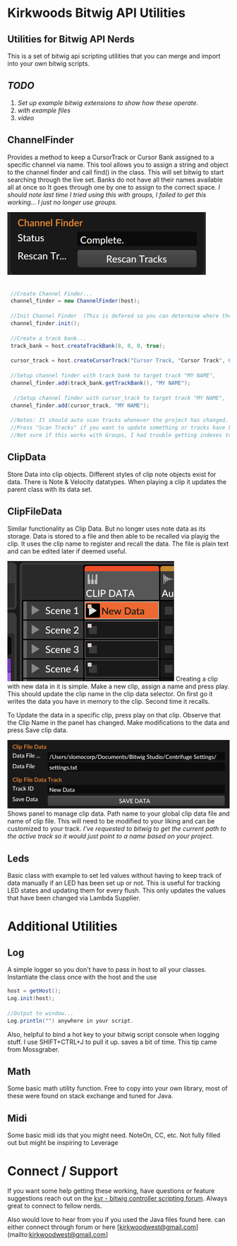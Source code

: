 # Kirkwoods Bitwig API Utilities
## Utilities for Bitwig API Nerds 

This is a set of bitwig api scripting utilities that you can merge and import into your own bitwig scripts. 

## *TODO* 
1. *Set up example bitwig extensions to show how these operate.*
1. *with example files*
1. *video*

## ChannelFinder
Provides a method to keep a CursorTrack or Cursor Bank assigned to a specific channel via name. This tool allows you to assign a string and object to the channel finder and call find() in the class. This will set bitwig to start searching through the live set. Banks do not have all their names available all at once so It goes through one by one to assign to the correct space. *I should note last time I tried using this with groups, I failed to get this working... I just no longer use groups.*

![Image Of Channel Finder Settings](https://github.com/kirkwoodwest/Bitwig-API-Utils/blob/master/documentation/channel_finder.png)

```Java

 //Create Channel Finder...
 channel_finder = new ChannelFinder(host);
 
 //Init Channel Finder  (This is defered so you can determine where the settings appear in your Controller Script.
 channel_finder.init();
 
 //Create a track bank...
 track_bank = host.createTrackBank(8, 0, 0, true);
 
 cursor_track = host.createCursorTrack("Cursor Track, "Cursor Track", 0, 0, false);
    
 //Setup channel finder with track bank to target track "MY NAME", 
 channel_finder.add(track_bank.getTrackBank(), "MY NAME");
 
  //Setup channel finder with cursor_track to target track "MY NAME", 
 channel_finder.add(cursor_track, "MY NAME");
 
 //Notes: It should auto scan tracks whenever the project has changed.
 //Press "Scan Tracks" if you want to update something or tracks have been moved in the set.
 //Not sure if this works with Groups, I had trouble getting indexes to line up.

```

## ClipData
Store Data into clip objects. Different styles of clip note objects exist for data. There is Note & Velocity datatypes. When playing a clip it updates the parent class with its data set.

## ClipFileData
Similar functionality as Clip Data. But no longer uses note data as its storage. Data is stored to a file and then able to be recalled via playig the clip. It uses the clip name to register and recall the data.  The file is plain text and can be edited later if deemed useful.


![Image of Clip](https://github.com/kirkwoodwest/Bitwig-API-Utils/blob/master/documentation/clip_data_clips.png)
Creating a clip with new data in it is simple. Make a new clip, assign a name and press play. This should update the clip name in the clip data selector. On first go it writes the data you have in memory to the clip. Second time it recalls. 

To Update the data in a specific clip, press play on that clip. Observe that the Clip Name in the panel has changed. Make modifications to the data and press Save clip data.

![Image of Clip Data](https://github.com/kirkwoodwest/Bitwig-API-Utils/blob/master/documentation/clip_data.png)
Shows panel to manage clip data. Path name to your global clip data file and name of clip file. This will need to be modified to your liking and can be customized to your track. *I've requested to bitwig to get the current path to the active track so it would just point to a name based on your project.*


## Leds
Basic class with example to set led values without having to keep track of data manually if an LED has been set up or not. This is useful for tracking LED states and updating them for every flush. This only updates the values that have been changed via Lambda Supplier.

# Additional Utilities
## Log
A simple logger so you don't have to pass in host to all your classes. Instantiate the class once with the host and the use
```Java
host = getHost();
Log.init(host);

//Output to window...
Log.println("") anywhere in your script.
```
Also, helpful to bind a hot key to your bitwig script console when logging stuff. I use SHIFT+CTRL+J to pull it up. saves a bit of time. This tip came from Mossgraber.

## Math
Some basic math utility function. Free to copy into your own library, most of these were found on stack exchange and tuned for Java.

## Midi
Some basic midi ids that you might need. NoteOn, CC, etc. Not fully filled out but might be inspiring to Leverage

# Connect / Support
If you want some help getting these working, have questions or feature suggestions reach out on the [kvr - bitwig controller scripting forum]( https://www.kvraudio.com/forum/viewforum.php?f=268). Always great to connect to fellow nerds. 

Also would love to hear from you if you used the Java files found here. can either connect through forum or here [kirkwoodwest@gmail.com](mailto:kirkwoodwest@gmail.com]

